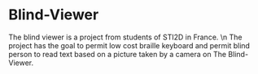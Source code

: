 # Blind-Viewer
The blind viewer is a project from students of STI2D in France. \n
The project has the goal to permit low cost braille keyboard and permit blind person to read text based on a picture taken by a camera on The Blind-Viewer.
